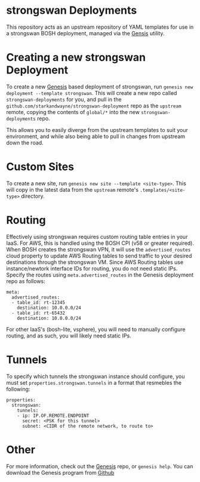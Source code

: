 strongswan Deployments
======================================

This repository acts as an upstream repository of YAML templates for use
in a strongswan BOSH deployment, managed via the [Gensis][1] utility.

Creating a new strongswan Deployment
======================================

To create a new [Genesis][1] based deployment of strongswan, run
`genesis new deployment --template strongswan`. This will create a new repo
called `strongswan-deployments` for you, and pull in the
`github.com/starkandwayne/strongswan-deployment` repo as the `upstream` remote,
copying the contents of `global/*` into the new `strongswan-deployments` repo.

This allows you to easily diverge from the upstream templates to suit your
environment, and while also being able to pull in changes from upstream down
the road.

Custom Sites
======================================

To create a new site, run `genesis new site --template <site-type>`. This
will copy in the latest data from the `upstream` remote's `.templates/<site-type>`
directory.

Routing
======================================

Effectively using strongswan requires custom routing table entries in your IaaS.
For AWS, this is handled using the BOSH CPI (v58 or greater required). When BOSH
creates the strongswan VPN, it will use the `advertised_routes` cloud property
to update AWS Routing tables to send traffic to your desired destinations through
the strongswan VM. Since AWS Routing tables use instance/newtork interface IDs for
routing, you do not need static IPs. Specify the routes using `meta.advertised_routes`
in the Genesis deployment repo as follows:

```
meta:
  advertised_routes:
  - table_id: rt-12345
    destination: 10.0.0.0/24
  - table_id: rt-65432
    destination: 10.0.0.0/24
```

For other IaaS's (bosh-lite, vsphere), you will need to manually configure routing,
and as such, you will likely need static IPs.

Tunnels
======================================

To specify which tunnels the strongswan instance should configure, you must
set `properties.strongswan.tunnels` in a format that resmebles the following:

```
properties:
  strongswan:
    tunnels:
    - ip: IP.OF.REMOTE.ENDPOINT
      secret: <PSK for this tunnel>
      subnet: <CIDR of the remote network, to route to>
```

Other
======================================

For more information, check out the [Genesis][1] repo, or `genesis help`.
You can download the Genesis program from [Github][1]

[1]: https://github.com/starkandwayne/genesis
